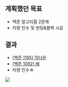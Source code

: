 ## 계획했던 목표
- 백준 알고리즘 2문제
- 차량 인수 및 썬팅&블박 시공

## 결과
- [[백준 1195] 킥다운](https://blog.naver.com/kerochuu/222094771576)
- [[백준 1092] 배](https://blog.naver.com/kerochuu/222094774764)
- 차량 인수☆
<img src="https://github.com/Road-of-CODEr/stupid-week/blob/master/2020/09/week3/MyCar.png">